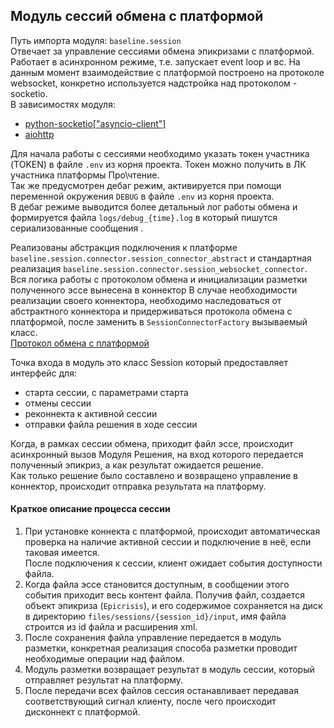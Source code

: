 ## Модуль сессий обмена с платформой
Путь импорта модуля: `baseline.session`  
Отвечает за управление сессиями обмена эпикризами с платформой.  
Работает в асинхронном режиме, т.е. запускает event loop и вс.
На данным момент взаимодействие с платформой построено на протоколе websocket, конкретно используется надстройка над протоколом - socketio.  
В зависимостях модуля:
- [python-socketio["asyncio-client"]](https://python-socketio.readthedocs.io/en/latest/api.html#socketio.AsyncClient)
- [aiohttp](https://docs.aiohttp.org/en/stable/)

Для начала работы с сессиями необходимо указать токен участника (TOKEN) в файле `.env` из корня проекта. Токен можно получить в ЛК участника платформы Про\\чтение.  
Так же предусмотрен дебаг режим, активируется при помощи переменной окружения `DEBUG` в файле `.env` из корня проекта.  
В дебаг режиме выводится более детальный лог работы обмена и формируется файла `logs/debug_{time}.log` в который пишутся сериализованные сообщения .

Реализованы абстракция подключения к платформе `baseline.session.connector.session_connector_abstract` и стандартная реализация `baseline.session.connector.session_websocket_connector`.  
Вся логика работы с протоколом обмена и инициализации разметки полученного эссе вынесена в коннектор
В случае необходимости реализации своего коннектора, необходимо наследоваться от абстрактного коннектора и придерживаться протокола обмена с платформой, после заменить в `SessionConnectorFactory` вызываемый класс.  
[Протокол обмена с платформой](session-protocol.md)

Точка входа в модуль это класс Session который предоставляет интерфейс для:
- старта сессии, с параметрами старта
- отмены сессии
- реконнекта к активной сессии
- отправки файла решения в ходе сессии

Когда, в рамках сессии обмена, приходит файл эссе, происходит асинхронный вызов Модуля Решения, на вход которого передается полученный эпикриз, а как результат ожидается решение.  
Как только решение было составлено и возвращено управление в коннектор, происходит отправка результата на платформу.

#### Краткое описание процесса сессии
1) При установке коннекта с платформой, происходит автоматическая проверка на наличие активной сессии и подключение в неё, если таковая имеется.  
    После подключения к сессии, клиент ожидает события доступности файла.  
2) Когда файла эссе становится доступным, в сообщении этого события приходит весь контент файла. 
    Получив файл, создается объект эпикриза (`Epicrisis`), и его содержимое сохраняется на диск в директорию `files/sessions/{session_id}/input`, имя файла строится из id файла и расширения xml.  
3) После сохранения файла управление передается в модуль разметки, конкретная реализация способа разметки проводит необходимые операции над файлом.
4) Модуль разметки возвращает результат в модуль сессии, который отправляет результат на платформу.
5) После передачи всех файлов сессия останавливает передавая соответствующий сигнал клиенту, после чего происходит дисконнект с платформой.